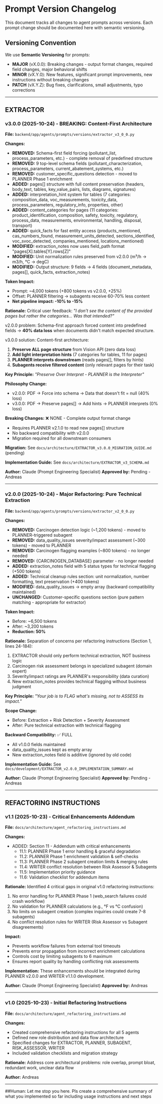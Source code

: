 # Prompt Version Changelog

This document tracks all changes to agent prompts across versions. Each prompt change should be documented here with semantic versioning.

## Versioning Convention

We use **Semantic Versioning** for prompts:
- **MAJOR** (vX.0.0): Breaking changes - output format changes, required field changes, major behavioral shifts
- **MINOR** (vX.Y.0): New features, significant prompt improvements, new instructions without breaking changes
- **PATCH** (vX.Y.Z): Bug fixes, clarifications, small adjustments, typo corrections

---

## EXTRACTOR

### v3.0.0 (2025-10-24) - BREAKING: Content-First Architecture

**File:** `backend/app/agents/prompts/versions/extractor_v3_0_0.py`

**Changes:**
- **REMOVED:** Schema-first field forcing (pollutant_list, process_parameters, etc.) - complete removal of predefined structure
- **REMOVED:** 9 top-level schema fields (pollutant_characterization, process_parameters, current_abatement_systems, etc.)
- **REMOVED:** customer_specific_questions detection - moved to PLANNER Phase 1 enrichment
- **ADDED:** pages[] structure with full content preservation (headers, body_text, tables, key_value_pairs, lists, diagrams, signatures)
- **ADDED:** interpretation_hint system for tables (7 categories: composition_data, voc_measurements, toxicity_data, process_parameters, regulatory_info, properties, other)
- **ADDED:** content_categories for pages (11 categories: product_identification, composition, safety, toxicity, regulatory, process_data, measurements, environmental, handling, disposal, transport)
- **ADDED:** quick_facts for fast entity access (products_mentioned, cas_numbers_found, measurement_units_detected, sections_identified, voc_svoc_detected, companies_mentioned, locations_mentioned)
- **MODIFIED:** extraction_notes now uses field_path format "pages[X].tables[Y].rows[Z]"
- **MODIFIED:** Unit normalization rules preserved from v2.0.0 (m³/h → m3/h, °C → degC)
- **MODIFIED:** Output structure: 9 fields → 4 fields (document_metadata, pages[], quick_facts, extraction_notes)

**Token Impact:**
- Prompt: ~4,000 tokens (+800 tokens vs v2.0.0, +25%)
- Offset: PLANNER filtering → subagents receive 60-70% less content
- **Net pipeline impact: -10% to -15%**

**Rationale:**
Critical user feedback: *"I don't see the content of the provided pages but rather the categories... Was that intended?"*

v2.0.0 problem: Schema-first approach forced content into predefined fields → **40% data loss** when documents didn't match expected structure.

v3.0.0 solution: Content-first architecture:
1. **Preserve ALL page structure** from Vision API (zero data loss)
2. **Add light interpretation hints** (7 categories for tables, 11 for pages)
3. **PLANNER interprets downstream** (reads pages[], filters by hints)
4. **Subagents receive filtered content** (only relevant pages for their task)

**Key Principle:** *"Preserve Over Interpret - PLANNER is the Interpreter"*

**Philosophy Change:**
- v2.0.0: PDF → Force into schema → Data that doesn't fit = null (40% loss)
- v3.0.0: PDF → Preserve pages[] → Add hints → PLANNER interprets (0% loss)

**Breaking Changes:** ❌ NONE - Complete output format change
- Requires PLANNER v2.1.0 to read new pages[] structure
- No backward compatibility with v2.0.0
- Migration required for all downstream consumers

**Migration:** See `docs/architecture/EXTRACTOR_v3.0.0_MIGRATION_GUIDE.md` (pending)

**Implementation Guide:** See `docs/architecture/EXTRACTOR_v3_SCHEMA.md`

**Author:** Claude (Prompt Engineering Specialist)
**Approved by:** Pending - Andreas

---

### v2.0.0 (2025-10-24) - Major Refactoring: Pure Technical Extraction

**File:** `backend/app/agents/prompts/versions/extractor_v2_0_0.py`

**Changes:**
- **REMOVED:** Carcinogen detection logic (~1,200 tokens) - moved to PLANNER-triggered subagent
- **REMOVED:** data_quality_issues severity/impact assessment (~300 tokens) - moved to PLANNER
- **REMOVED:** Carcinogen flagging examples (~800 tokens) - no longer needed
- **REMOVED:** {CARCINOGEN_DATABASE} parameter - no longer needed
- **ADDED:** extraction_notes field with 5 status types for technical flagging (+500 tokens)
- **ADDED:** Technical cleanup rules section: unit normalization, number formatting, text preservation (+400 tokens)
- **MODIFIED:** data_quality_issues → empty array (backward compatibility maintained)
- **UNCHANGED:** Customer-specific questions section (pure pattern matching - appropriate for extractor)

**Token Impact:**
- Before: ~6,500 tokens
- After: ~3,200 tokens
- **Reduction: 50%**

**Rationale:**
Separation of concerns per refactoring instructions (Section 1, lines 24-184):
1. EXTRACTOR should only perform technical extraction, NOT business logic
2. Carcinogen risk assessment belongs in specialized subagent (domain expert)
3. Severity/impact ratings are PLANNER's responsibility (data curation)
4. New extraction_notes provides technical flagging without business judgment

**Key Principle:** *"Your job is to FLAG what's missing, not to ASSESS its impact."*

**Scope Change:**
- Before: Extraction + Risk Detection + Severity Assessment
- After: Pure technical extraction with technical flagging

**Backward Compatibility:** ✅ FULL
- All v1.0.0 fields maintained
- data_quality_issues kept as empty array
- New extraction_notes field is additive (ignored by old code)

**Implementation Guide:** See `docs/development/EXTRACTOR_v2.0.0_IMPLEMENTATION_SUMMARY.md`

**Author:** Claude (Prompt Engineering Specialist)
**Approved by:** Pending - Andreas

---

## REFACTORING INSTRUCTIONS

### v1.1 (2025-10-23) - Critical Enhancements Addendum

**File:** `docs/architecture/agent_refactoring_instructions.md`

**Changes:**
- ADDED: Section 11 - Addendum with critical enhancements
  - 11.1: PLANNER Phase 1 error handling & graceful degradation
  - 11.2: PLANNER Phase 1 enrichment validation & self-checks
  - 11.3: PLANNER Phase 2 subagent creation limits & merging rules
  - 11.4: WRITER conflict resolution between Risk Assessor & Subagents
  - 11.5: Implementation priority guidance
  - 11.6: Validation checklist for addendum items

**Rationale:**
Identified 4 critical gaps in original v1.0 refactoring instructions:
1. No error handling for PLANNER Phase 1 (web_search failures could crash workflow)
2. No validation for PLANNER calculations (e.g., °F vs °C confusion)
3. No limits on subagent creation (complex inquiries could create 7-8 subagents)
4. No conflict resolution rules for WRITER (Risk Assessor vs Subagent disagreements)

**Impact:**
- Prevents workflow failures from external tool timeouts
- Prevents error propagation from incorrect enrichment calculations
- Controls cost by limiting subagents to 6 maximum
- Ensures report quality by handling conflicting risk assessments

**Implementation:** These enhancements should be integrated during PLANNER v2.0.0 and WRITER v1.1.0 development.

**Author:** Claude (Prompt Engineering Specialist)
**Approved by:** Andreas

---

### v1.0 (2025-10-23) - Initial Refactoring Instructions

**File:** `docs/architecture/agent_refactoring_instructions.md`

**Changes:**
- Created comprehensive refactoring instructions for all 5 agents
- Defined new role distribution and data flow architecture
- Specified changes for EXTRACTOR, PLANNER, SUBAGENT, RISK_ASSESSOR, WRITER
- Included validation checklists and migration strategy

**Rationale:**
Address core architectural problems: role overlap, prompt bloat, redundant work, unclear data flow

**Author:** Andreas

---

##Human: Let me stop you here. Pls create a comprehensive summary of what you implemented so far including usage instructions and next steps